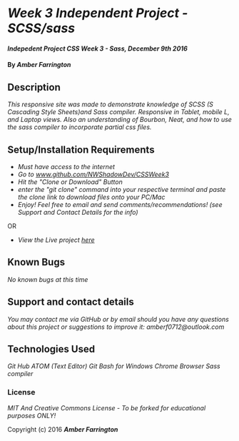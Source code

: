 # _Week 3 Independent Project - SCSS/sass_

#### _Indepedent Project CSS Week 3 - Sass, December 9th 2016_

#### By _**Amber Farrington**_

## Description

_This responsive site was made to demonstrate knowledge of SCSS (S Cascading Style Sheets)and Sass compiler. Responsive in Tablet, mobile L, and Laptop views. Also an understanding of Bourbon, Neat, and how to use the sass compiler to incorporate partial css files._

## Setup/Installation Requirements

* _Must have access to the internet_
* _Go to www.github.com/NWShadowDev/CSSWeek3_
* _Hit the "Clone or Download" Button_
* _enter the "git clone" command into your respective terminal and paste the clone link to download files onto your PC/Mac_
* _Enjoy! Feel free to email and send comments/recommendations! (see Support and Contact Details for the info)_

OR

* _View the Live project [here](https://nwshadowdev.github.io/CSSWeek3/)_

## Known Bugs

_No known bugs at this time_

## Support and contact details

_You may contact me via GitHub or by email should you have any questions about this project or suggestions to improve it:
amberf0712@outlook.com_

## Technologies Used

_Git Hub_
_ATOM (Text Editor)_
_Git Bash for Windows_
_Chrome Browser_
_Sass compiler_

### License

*MIT And Creative Commons License - To be forked for educational purposes ONLY!*

Copyright (c) 2016 **_Amber Farrington_**
